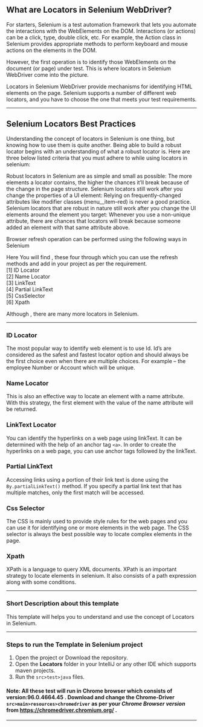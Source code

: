 ## What are Locators in Selenium WebDriver?

For starters, Selenium is a test automation framework that lets you automate the interactions with the WebElements on the DOM. Interactions (or actions) can be a click, type, double click, etc. For example, the Action class in Selenium provides appropriate methods to perform keyboard and mouse actions on the elements in the DOM.

However, the first operation is to identify those WebElements on the document (or page) under test. This is where locators in Selenium WebDriver come into the picture.

Locators in Selenium WebDriver provide mechanisms for identifying HTML elements on the page. Selenium supports a number of different web locators, and you have to choose the one that meets your test requirements.

---
## Selenium Locators Best Practices
Understanding the concept of locators in Selenium is one thing, but knowing how to use them is quite another. Being able to build a robust locator begins with an understanding of what a robust locator is. Here are three below listed criteria that you must adhere to while using locators in selenium:

Robust locators in Selenium are as simple and small as possible: The more elements a locator contains, the higher the chances it’ll break because of the change in the page structure.
Selenium locators still work after you change the properties of a UI element: Relying on frequently-changed attributes like modifier classes (menu__item–red) is never a good practice.
Selenium locators that are robust in nature still work after you change the UI elements around the element you target: Whenever you use a non-unique attribute, there are chances that locators will break because someone added an element with that same attribute above.

Browser refresh operation can be performed using the following ways in Selenium

Here You will find , these four through which you can use the refresh methods and add in your project as per the requirement.<br>
[1] ID Locator<br>
[2] Name Locator<br>
[3] LinkText <br>
[4] Partial LinkText <br>
[5] CssSelector <br>
[6] Xpath

Although , there are many more locators in Selenium.

---
### ID Locator
The most popular way to identify web element is to use Id. Id’s are considered as the safest and fastest locator option and should always be the first choice even when there are multiple choices. For example – the employee Number or Account which will be unique.

### Name Locator

This is also an effective way to locate an element with a name attribute. With this strategy, the first element with the value of the name attribute will be returned.

### LinkText Locator

You can identify the hyperlinks on a web page using linkText. It can be determined with the help of an anchor tag `<a>`. In order to create the hyperlinks on a web page, you can use anchor tags followed by the linkText.

### Partial LinkText

Accessing links using a portion of their link text is done using the `By.partialLinkText()` method. If you specify a partial link text that has multiple matches, only the first match will be accessed.

### Css Selector 

The CSS is mainly used to provide style rules for the web pages and you can use it for identifying one or more elements in the web page. The CSS selector is always the best possible way to locate complex elements in the page.

### Xpath 

XPath is a language to query XML documents. XPath is an important strategy to locate elements in selenium. It also consists of a path expression along with some conditions.


---
### Short Description about this template
This template will helps you to understand and use the concept of Locators in Selenium.

---
### Steps to run the Template in Selenium project
1. Open the project or Download the repository.
2. Open the **Locators** folder in your IntelliJ or any other IDE which supports maven projects.
3. Run the `src>test>java` files.

#### Note: All these test will run in Chrome browser which consists of version:96.0.4664.45 . Download and change the Chrome-Driver `src>main>resources>chromedriver` as per your *Chrome Browser version* from https://chromedriver.chromium.org/ .

---